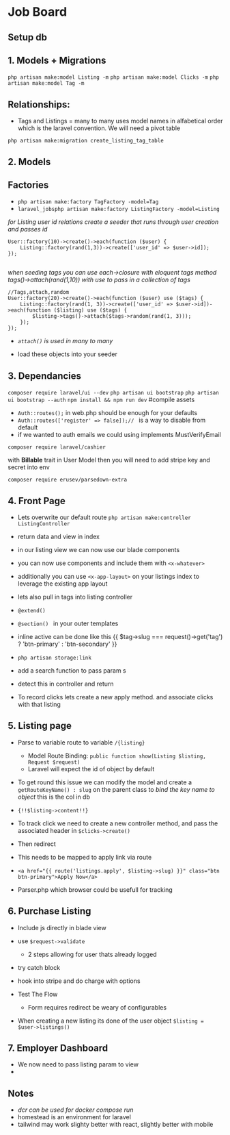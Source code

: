 # Job Board

## Setup db

## 1. Models + Migrations

`php artisan make:model Listing -m`
`php artisan make:model Clicks -m`
`php artisan make:model Tag -m`

## Relationships:

- Tags and Listings = many to many uses model names in alfabetical order which is the laravel convention. We will need a pivot table

`php artisan make:migration create_listing_tag_table`



## 2. Models

## Factories

- `php artisan make:factory TagFactory -model=Tag`
- `laravel_jobsphp artisan make:factory ListingFactory -model=Listing`

*for Listing user id relations create a seeder that runs through user creation and passes id*

```
User::factory(10)->create()->each(function ($user) {
    Listing::factory(rand(1,3))->create(['user_id' => $user->id]);
}); 
 
```

*when seeding tags you can use each->closure with eloquent tags method tags()->attach(rand(1,10)) with use to pass in a collection of tags*



```
//Tags,attach,random 
User::factory(20)->create()->each(function ($user) use ($tags) {
    Listing::factory(rand(1, 3))->create(['user_id' => $user->id])->each(function ($listing) use ($tags) {
        $listing->tags()->attach($tags->random(rand(1, 3)));
    });
});
```

- *`attach()` is used in many to many*

- load these objects into your seeder 

## 3. Dependancies 

`composer require laravel/ui --dev`
`php artisan ui bootstrap`
`php artisan ui bootstrap --auth`
`npm install && npm run dev` #compile assets


- `Auth::routes();` in web.php should be enough for your defaults
- `Auth::routes(['register' => false]);// ` is a way to disable from default
- if we wanted to auth emails we could using  implements MustVerifyEmail

`composer require laravel/cashier`

with **Billable** trait in User Model
then you will need to add stripe key and secret into env

`composer require erusev/parsedown-extra`


## 4. Front Page
- Lets overwrite our default route
`php artisan make:controller ListingController`
- return data and view in index 

- in our listing view we can now use our blade components
- you can now use components and include them with `<x-whatever>`
- additionally you can use `<x-app-layout>` on your listings index to leverage the existing app layout
- lets also pull in tags into listing controller
- `@extend()`
- `@section() ` in your outer templates
- inline active can be done like this {{ $tag->slug === request()->get('tag') ? 'btn-primary' : 'btn-secondary' }}
- `php artisan storage:link`
- add a search function to pass param s
- detect this in controller and return

- To record clicks lets create a new apply method. and associate clicks with that listing

## 5. Listing page

- Parse to variable route to variable `/{listing}`
    - Model Route Binding: `public function show(Listing $listing, Request $request)`
    - Laravel will expect the id of object by default
- To get round this issue we can modify the model and create a `getRouteKeyName() : slug` on the parent class to *bind the key name to object* this is the col in db
- `{!!$listing->content!!}`

- To track click we need to create a new controller method, and pass the associated header in `$clicks->create()`
- Then redirect
- This needs to be mapped to apply link via route
- `<a href="{{ route('listings.apply', $listing->slug) }}" class="btn btn-primary">Apply Now</a>`

- Parser.php which browser could be usefull for tracking

## 6. Purchase Listing
- Include js directly in blade view
- use `$request->validate `
    - 2 steps allowing for user thats already logged 
- try catch block
- hook into stripe and do charge with options
- Test The Flow
    - Form requires redirect be weary of configurables

 - When creating a new listing its done of the user object `$listing = $user->listings()`

## 7. Employer Dashboard
- We now need to pass listing param to view
- 
## Notes

- *dcr can be used for docker compose run*
- homestead is an environment for laravel
- tailwind may work slighty better with react, slightly better with mobile
